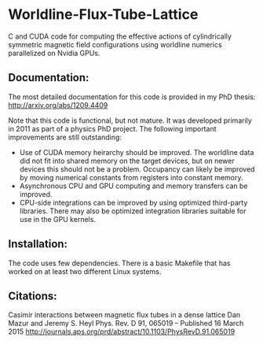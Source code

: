 # Worldline-Flux-Tube-Lattice
C and CUDA code for computing the effective actions of cylindrically symmetric magnetic field configurations using worldline numerics parallelized on Nvidia GPUs.

## Documentation:
The most detailed documentation for this code is provided in my PhD thesis:
http://arxiv.org/abs/1209.4409

Note that this code is functional, but not mature. It was developed primarily in 2011 as part of a physics PhD project. The following important improvements are still outstanding:
- Use of CUDA memory heirarchy should be improved. The worldline data did not fit into shared memory on the target devices, but on newer devices this should not be a problem. Occupancy can likely be improved by moving numerical constants from registers into constant memory.
- Asynchronous CPU and GPU computing and memory transfers can be improved.
- CPU-side integrations can be improved by using optimized third-party libraries. There may also be optimized integration libraries suitable for use in the GPU kernels.

## Installation:
The code uses few dependencies. There is a basic Makefile that has worked on at least two different Linux systems. 

## Citations:
Casimir interactions between magnetic flux tubes in a dense lattice
Dan Mazur and Jeremy S. Heyl
Phys. Rev. D 91, 065019 – Published 16 March 2015
http://journals.aps.org/prd/abstract/10.1103/PhysRevD.91.065019


